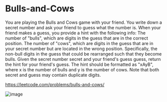 # Bulls-and-Cows
You are playing the Bulls and Cows game with your friend.  You write down a secret number and ask your friend to guess what the number is. When your friend makes a guess, you provide a hint with the following info:  The number of "bulls", which are digits in the guess that are in the correct position. The number of "cows", which are digits in the guess that are in your secret number but are located in the wrong position. Specifically, the non-bull digits in the guess that could be rearranged such that they become bulls. Given the secret number secret and your friend's guess guess, return the hint for your friend's guess.  The hint should be formatted as "xAyB", where x is the number of bulls and y is the number of cows. Note that both secret and guess may contain duplicate digits.

https://leetcode.com/problems/bulls-and-cows/

![image](https://user-images.githubusercontent.com/109743699/185756806-093db3a8-b89d-47c6-a165-d14ba9adbce2.png)
